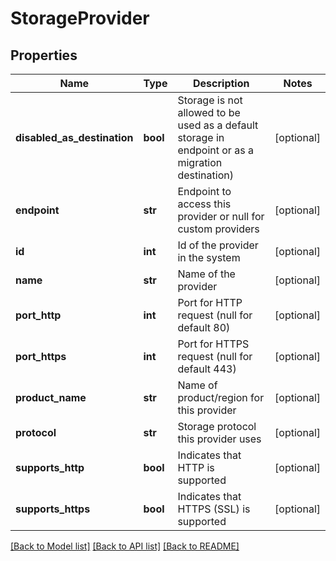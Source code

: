 # StorageProvider

## Properties
Name | Type | Description | Notes
------------ | ------------- | ------------- | -------------
**disabled_as_destination** | **bool** | Storage is not allowed to be used as a default storage in endpoint or as a migration destination) | [optional] 
**endpoint** | **str** | Endpoint to access this provider or null for custom providers | [optional] 
**id** | **int** | Id of the provider in the system | [optional] 
**name** | **str** | Name of the provider | [optional] 
**port_http** | **int** | Port for HTTP request (null for default 80) | [optional] 
**port_https** | **int** | Port for HTTPS request (null for default 443) | [optional] 
**product_name** | **str** | Name of product/region for this provider | [optional] 
**protocol** | **str** | Storage protocol this provider uses | [optional] 
**supports_http** | **bool** | Indicates that HTTP is supported | [optional] 
**supports_https** | **bool** | Indicates that HTTPS (SSL) is supported | [optional] 

[[Back to Model list]](../README.md#documentation-for-models) [[Back to API list]](../README.md#documentation-for-api-endpoints) [[Back to README]](../README.md)


